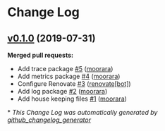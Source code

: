 # Change Log

## [v0.1.0](https://github.com/moorara/observe/tree/v0.1.0) (2019-07-31)
**Merged pull requests:**

- Add trace package [\#5](https://github.com/moorara/observe/pull/5) ([moorara](https://github.com/moorara))
- Add metrics package [\#4](https://github.com/moorara/observe/pull/4) ([moorara](https://github.com/moorara))
- Configure Renovate [\#3](https://github.com/moorara/observe/pull/3) ([renovate[bot]](https://github.com/apps/renovate))
- Add log package [\#2](https://github.com/moorara/observe/pull/2) ([moorara](https://github.com/moorara))
- Add house keeping files [\#1](https://github.com/moorara/observe/pull/1) ([moorara](https://github.com/moorara))



\* *This Change Log was automatically generated by [github_changelog_generator](https://github.com/skywinder/Github-Changelog-Generator)*